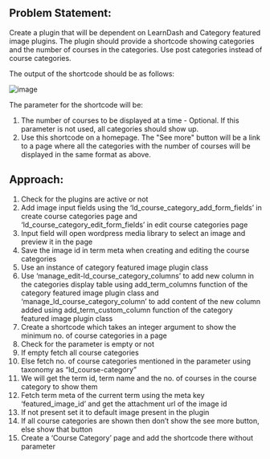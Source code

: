 ## Problem Statement:

Create a plugin that will be dependent on LearnDash and Category featured image plugins. The plugin should provide a shortcode showing categories and the number of courses in the categories. Use post categories instead of course categories.

The output of the shortcode should be as follows:

![image](https://github.com/arkaprrava-wisdmlabs/task_3/assets/123532079/337a9793-15c3-48b3-b0d5-fbbfdfaccdb2)

The parameter for the shortcode will be:
1. The number of courses to be displayed at a time - Optional. If this parameter is not used, all categories should show up.
2. Use this shortcode on a homepage. The "See more" button will be a link to a page where all the categories with the number of courses will be displayed in the same format as above.


## Approach:

1. Check for the plugins are active or not
2. Add image input fields using the ‘ld_course_category_add_form_fields’ in create course categories page and ‘ld_course_category_edit_form_fields’ in edit course categories page
3. Input field will open wordpress media library to select an image and preview it in the page
4. Save the image id in term meta when creating and editing the course categories
5. Use an instance of category featured image plugin class
6. Use ‘manage_edit-ld_course_category_columns’ to add new column in the categories display table using add_term_columns function of the category featured image plugin class and ‘manage_ld_course_category_column’ to add content of the new column added using add_term_custom_column function of the category featured image plugin class 
7. Create a shortcode which takes an integer argument to show the minimum no. of course categories in a page
8. Check for the parameter is empty or not 
9. If empty fetch all course categories
10. Else fetch no. of course categories mentioned in the parameter using taxonomy as “ld_course-category”
11. We will get the term id, term name and the no. of courses in the course category to show them
12. Fetch term meta of the current term using the meta key ‘featured_image_id’ and get the attachment url of the image id
13. If not present set it to default image present in the plugin
14. If all course categories are shown then don’t show the see more button, else show that button
15. Create a ‘Course Category’ page and add the shortcode there without parameter


